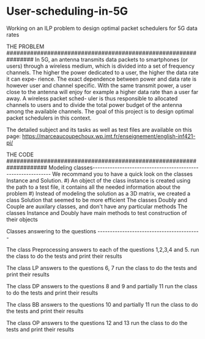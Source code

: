 # User-scheduling-in-5G
Working on an ILP problem to design optimal packet schedulers for 5G data rates

THE PROBLEM ################################################################
In 5G, an antenna transmits data packets to smartphones (or users) through a
wireless medium, which is divided into a set of frequency channels.
The higher the power dedicated to a user, the higher the data rate it can expe-
rience. The exact dependence between power and data rate is however user and
channel specific. With the same transmit power, a user close to the antenna will
enjoy for example a higher data rate than a user far away. A wireless packet sched-
uler is thus responsible to allocated channels to users and to divide the total power
budget of the antenna among the available channels. The goal of this project is to
design optimal packet schedulers in this context.

The detailed subject and its tasks as well as test files are available on this page:
https://marceaucoupechoux.wp.imt.fr/enseignement/english-inf421-pi/


THE CODE ####################################################################
Modeling classes-------------------------------------------------------------
We recommand you to have a quick look on the classes Instance and Solution.
#) An object of the class instance is created using the path to a test file,
   it contains all the needed information about the problem
#) Instead of modeling the solution as a 3D matrix, we created a class Solution
   that seemed to be more efficient
The classes Doubly and Couple are auxilary classes, and don't have any particular methods
The classes Instance and Doubly have main methods to test construction of their objects

Classes answering to the questions ------------------------------------------

The class Preprocessing answers to each of the questions 1,2,3,4 and 5.
run the class to do the tests and print their results

The class LP answers to the questions 6, 7
run the class to do the tests and print their results

The class DP answers to the questions 8 and 9 and partially 11
run the class to do the tests and print their results

The class BB answers to the questions 10 and partially 11
run the class to do the tests and print their results

The class OP answers to the questions 12 and 13
run the class to do the tests and print their results
